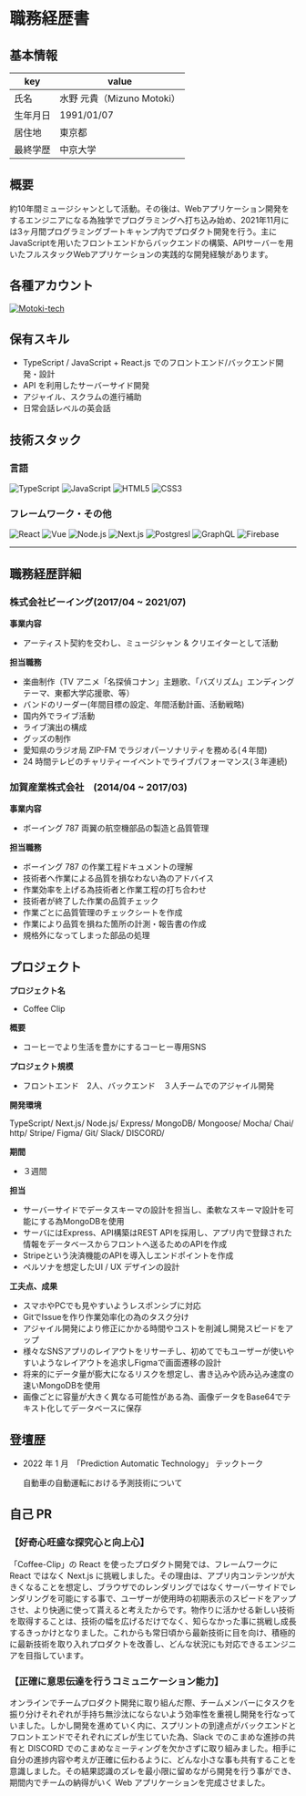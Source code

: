 # 職務経歴書

## 基本情報

| key      | value                      |
| -------- | -------------------------- |
| 氏名     | 水野 元貴（Mizuno Motoki） |
| 生年月日 | 1991/01/07                 |
| 居住地   | 東京都                     |
| 最終学歴 | 中京大学                   |

## 概要

約10年間ミュージシャンとして活動。その後は、Webアプリケーション開発をするエンジニアになる為独学でプログラミングへ打ち込み始め、2021年11月には3ヶ月間プログラミングブートキャンプ内でプロダクト開発を行う。主にJavaScriptを用いたフロントエンドからバックエンドの構築、APIサーバーを用いたフルスタックWebアプリケーションの実践的な開発経験があります。


## 各種アカウント

<p>
<a href="https://www.linkedin.com/in/motoki-mizuno-8a0793204/" target="_blank"><img alt="Motoki-tech" src="https://img.shields.io/badge/LinkedIn-0077B5?style=for-the-badge&logo=linkedin&logoColor=white"/></a>
</p>

## 保有スキル

- TypeScript / JavaScript + React.js でのフロントエンド/バックエンド開発・設計
- API を利用したサーバーサイド開発
- アジャイル、スクラムの進行補助
- 日常会話レベルの英会話


## 技術スタック

### 言語

<p>
    <img alt="TypeScript" src="https://img.shields.io/badge/-TypeScript-007ACC?style=flat-square&logo=typescript&logoColor=white" />
    <img alt="JavaScript" src="https://img.shields.io/badge/-JavaScript-F7DF1E?style=flat-square&logo=JavaScript&logoColor=white" />
    <img alt="HTML5" src="https://img.shields.io/badge/-Html5-E34F26.svg?logo=html5&style=flat-square&logoColor=white" />
    <img alt="CSS3" src="https://img.shields.io/badge/-Css3-1572B6.svg?logo=css3&style=flat-square"/>
</p>

### フレームワーク・その他

<p>
<img alt="React" src="https://img.shields.io/badge/-React-45b8d8?style=flat-square&logo=react&logoColor=white" />
<img alt="Vue" src="https://img.shields.io/badge/-Vue.js-4FC08D?style=flat-square&logo=Vue.js&logoColor=white" />
<img alt="Node.js" src="https://img.shields.io/badge/-Node.js-339933.svg?logo=node.js&style=flat-square&logoColor=white" />
<img alt="Next.js" src="https://img.shields.io/badge/-Next.js-000000.svg?logo=next.js&style=flat-square">
<img alt="Postgresl" src="https://img.shields.io/badge/-PostgreSQL-336791.svg?logo=postgresql&style=flat-square&logoColor=white" />
<img alt="GraphQL" src="https://img.shields.io/badge/-GraphQL-E10098?style=flat-square&logo=graphql&logoColor=white" />
<img alt="Firebase" src="https://img.shields.io/badge/-Firebase-FFCA28?style=flat-square&logo=Firebase&logoColor=white" />

---

## 職務経歴詳細

    
### 株式会社ビーイング(2017/04 ~ 2021/07)　　
    
**事業内容**

- アーティスト契約を交わし、ミュージシャン & クリエイターとして活動

**担当職務**

- 楽曲制作（TV アニメ「名探偵コナン」主題歌、「バズリズム」エンディングテーマ、東都大学応援歌、等）
- バンドのリーダー(年間目標の設定、年間活動計画、活動戦略)
- 国内外でライブ活動
- ライブ演出の構成
- グッズの制作
- 愛知県のラジオ局 ZIP-FM でラジオパーソナリティを務める(４年間)
- 24 時間テレビのチャリティーイベントでライブパフォーマンス(３年連続)

    
### 加賀産業株式会社　(2014/04 ~ 2017/03)　

**事業内容**

- ボーイング 787 両翼の航空機部品の製造と品質管理

**担当職務**

- ボーイング 787 の作業工程ドキュメントの理解
- 技術者へ作業による品質を損なわない為のアドバイス
- 作業効率を上げる為技術者と作業工程の打ち合わせ
- 技術者が終了した作業の品質チェック
- 作業ごとに品質管理のチェックシートを作成
- 作業により品質を損ねた箇所の計測・報告書の作成
- 規格外になってしまった部品の処理
    
## プロジェクト
    
**プロジェクト名**

- Coffee Clip

**概要**

- コーヒーでより生活を豊かにするコーヒー専用SNS

**プロジェクト規模**

- フロントエンド　2人、バックエンド　３人チームでのアジャイル開発

**開発環境**

TypeScript/
Next.js/
Node.js/
Express/
MongoDB/
Mongoose/
Mocha/
Chai/
http/
Stripe/
Figma/
Git/
Slack/
DISCORD/

**期間**

- ３週間
    
**担当**

- サーバーサイドでデータスキーマの設計を担当し、柔軟なスキーマ設計を可能にする為MongoDBを使用
- サーバにはExpress、API構築はREST APIを採用し、アプリ内で登録された情報をデータベースからフロントへ送るためのAPIを作成
- Stripeという決済機能のAPIを導入しエンドポイントを作成
- ペルソナを想定したUI / UX デザインの設計

**工夫点、成果**

- スマホやPCでも見やすいようレスポンシブに対応
- GitでIssueを作り作業効率化の為のタスク分け
- アジャイル開発により修正にかかる時間やコストを削減し開発スピードをアップ
- 様々なSNSアプリのレイアウトをリサーチし、初めてでもユーザーが使いやすいようなレイアウトを追求しFigmaで画面遷移の設計
- 将来的にデータ量が膨大になるリスクを想定し、書き込みや読み込み速度の速いMongoDBを使用
- 画像ごとに容量が大きく異なる可能性がある為、画像データをBase64でテキスト化してデータベースに保存






    
## 登壇歴

- 2022 年 1 月　「Prediction Automatic Technology」 テックトーク

    自動車の自動運転における予測技術について

## 自己 PR

### 【好奇心旺盛な探究心と向上心】
    
「Coffee-Clip」の React を使ったプロダクト開発では、フレームワークに React ではなく Next.js に挑戦しました。その理由は、アプリ内コンテンツが大きくなることを想定し、ブラウザでのレンダリングではなくサーバーサイドでレンダリングを可能にする事で、ユーザーが使用時の初期表示のスピードをアップさせ、より快適に使って貰えると考えたからです。物作りに活かせる新しい技術を取得することは、技術の幅を広げるだけでなく、知らなかった事に挑戦し成長するきっかけとなりました。これからも常日頃から最新技術に目を向け、積極的に最新技術を取り入れプロダクトを改善し、どんな状況にも対応できるエンジニアを目指しています。

### 【正確に意思伝達を行うコミュニケーション能力】
オンラインでチームプロダクト開発に取り組んだ際、チームメンバーにタスクを振り分けそれぞれが手持ち無沙汰にならないよう効率性を重視し開発を行なっていました。しかし開発を進めていく内に、スプリントの到達点がバックエンドとフロントエンドでそれぞれにズレが生じていた為、Slack でのこまめな進捗の共有と DISCORD でのこまめなミーティングを欠かさずに取り組みました。相手に自分の進捗内容や考えが正確に伝わるように、どんな小さな事も共有することを意識しました。その結果認識のズレを最小限に留めながら開発を行う事ができ、期間内でチームの納得がいく Web アプリケーションを完成させました。

